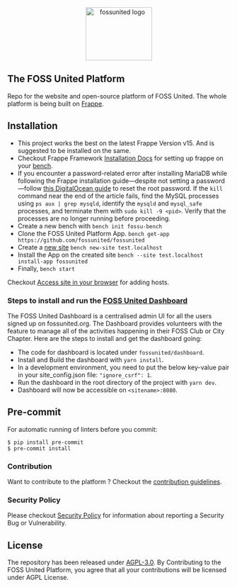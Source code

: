 <div align="center">
    <img alt="fossunited logo" src=".github/logo.png" width="150px" height="120px">
</div>

## The FOSS United Platform

Repo for the website and open-source platform of FOSS United. The whole platform is being built on [Frappe](https://frappe.io).

## Installation

- This project works the best on the latest Frappe Version v15. And is suggested to be installed on the same.
- Checkout Frappe Framework [Installation Docs](https://frappeframework.com/docs/) for setting up frappe on your [bench](https://frappeframework.com/docs/user/en/tutorial/install-and-setup-bench).
- If you encounter a password-related error after installing MariaDB while following the Frappe installation guide—despite not setting a password—follow [this DigitalOcean guide](https://www.digitalocean.com/community/tutorials/how-to-reset-your-mysql-or-mariadb-root-password) to reset the root password. If the `kill` command near the end of the article fails, find the MySQL processes using `ps aux | grep mysqld`, identify the `mysqld` and `mysql_safe` processes, and terminate them with `sudo kill -9 <pid>`. Verify that the processes are no longer running before proceeding.
- Create a new bench with
  `bench init fossu-bench`
- Clone the FOSS United Platform App.
  `bench get-app https://github.com/fossunited/fossunited`
- Create a [new site](https://frappeframework.com/docs/user/en/tutorial/create-a-site)
  `bench new-site test.localhost`
- Install the App on the created site
  `bench --site test.localhost install-app fossunited`
- Finally,
  `bench start`

Checkout [Access site in your browser](https://frappeframework.com/docs/user/en/tutorial/create-a-site#access-site-in-your-browser) for adding hosts.

### Steps to install and run the [FOSS United Dashboard](https://fossunited.org/dashboard)

The FOSS United Dashboard is a centralised admin UI for all the users signed up on fossunited.org. The Dashboard provides volunteers with the feature to manage all of the activities happening in their FOSS Club or City Chapter. Here are the steps to install and get the dashboard going:

- The code for dashboard is located under `fossunited/dashboard`.
- Install and Build the dashboard with `yarn install`.
- In a development environment, you need to put the below key-value pair in your site_config.json file: `"ignore_csrf": 1`.
- Run the dashboard in the root directory of the project with `yarn dev`.
- Dashboard will now be accessible on `<sitename>:8080`.

## Pre-commit

For automatic running of linters before you commit:

```
$ pip install pre-commit
$ pre-commit install
```

### Contribution

Want to contribute to the platform ? Checkout the [contribution guidelines](/CONTRIBUTING.md).

### Security Policy

Please checkout [Security Policy](/SECURITY.md) for information about reporting a Security Bug or Vulnerability.

## License

The repository has been released under [AGPL-3.0](https://github.com/fossunited/fossunited/blob/develop/LICENSE).
By Contributing to the FOSS United Platform, you agree that all your contributions will be licensed under AGPL License.
